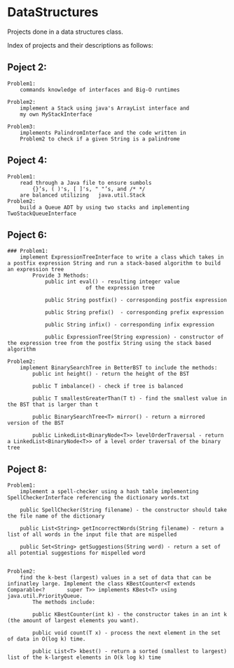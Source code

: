 # DataStructures

Projects done in a data structures class. 

Index of projects and their descriptions as follows:


## Poject 2:
	Problem1:
		commands knowledge of interfaces and Big-O runtimes 
		
	Problem2:
		implement a Stack using java's ArrayList interface and 
		my own MyStackInterface
		
	Problem3:
		implements PalindromInterface and the code written in
		Problem2 to check if a given String is a palindrome
		

## Poject 4:
	Problem1:
		read through a Java file to ensure sumbols 
			{}’s, ( )'s, [ ]'s, " "’s, and /* */ 
		are balanced utilizing   java.util.Stack
	Problem2:
		build a Queue ADT by using two stacks and implementing TwoStackQueueInterface
	
		
## Poject 6:
	### Problem1:
		implement ExpressionTreeInterface to write a class which takes in a postfix expression String and run a stack-based algorithm to build an expression tree
			Provide 3 Methods:
				public int eval() - resulting integer value 
						     of the expression tree 
						     
				public String postfix() - corresponding postfix expression
				
				public String prefix()	- corresponding prefix expression
				
				public String infix() - corresponding infix expression		   
				
				public ExpressionTree(String expression) - constructor of the expression tree from the postfix String using the stack based algorithm
									     
	Problem2:
		implement BinarySearchTree in BetterBST to include the methods:
			public int height() - return the height of the BST
			
			public T imbalance() - check if tree is balanced
			
			public T smallestGreaterThan(T t) - find the smallest value in the BST that is larger than t
			
			public BinarySearchTree<T> mirror() - return a mirrored version of the BST
			
			public LinkedList<BinaryNode<T>> levelOrderTraversal - return a LinkedList<BinaryNode<T>> of a level order traversal of the binary tree
			
## Poject 8:
	Problem1:
		implement a spell-checker using a hash table implementing SpellCheckerInterface referencing the dictionary words.txt
		
		public SpellChecker(String filename) - the constructor should take the file name of the dictionary
		
		public List<String> getIncorrectWords(String filename) - return a list of all words in the input file that are mispelled
		
		public Set<String> getSuggestions(String word) - return a set of all potential suggestions for mispelled word
		
	
	Problem2:
		find the k-best (largest) values in a set of data that can be infinatley large. Implement the class KBestCounter<T extends Comparable<?       super T>> implements KBest<T> using java.util.PriorityQueue.
			The methods include:
			
			public KBestCounter(int k) - the constructor takes in an int k (the amount of largest elements you want). 
			
			public void count(T x) - process the next element in the set of data in O(log k) time.
			
			public List<T> kbest() - return a sorted (smallest to largest) list of the k-largest elements in O(k log k) time
			
